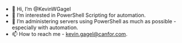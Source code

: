 - 👋 Hi, I’m @KevinWGagel
- 👀 I’m interested in PowerShell Scripting for automation.
- 🌱 I’m administering servers using PowerShell as much as possible - especially with automation.
- 📫 How to reach me - kevin.gagel@canfor.com.

<!---
KevinWGagel/KevinWGagel is a ✨ special ✨ repository because its `README.md` (this file) appears on your GitHub profile.
You can click the Preview link to take a look at your changes.
--->

